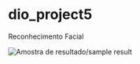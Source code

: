 # dio_project5
Reconhecimento Facial


![Amostra de resultado/sample result](https://drive.google.com/uc?id=1guS8_GhB0K1KXm8xon0nnFhLBuYOJSUL)
